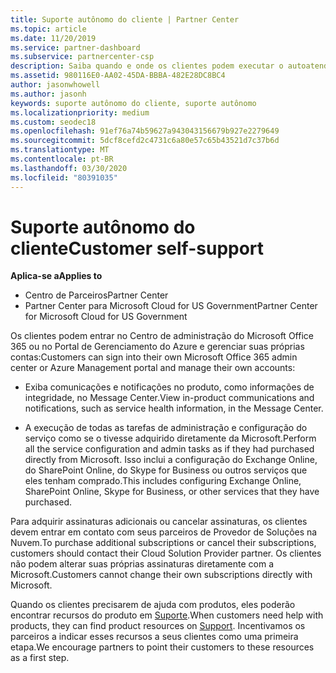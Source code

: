 ```yaml
---
title: Suporte autônomo do cliente | Partner Center
ms.topic: article
ms.date: 11/20/2019
ms.service: partner-dashboard
ms.subservice: partnercenter-csp
description: Saiba quando e onde os clientes podem executar o autoatendimento para gerenciar suas próprias contas e quando devem entrar em contato com seu parceiro de provedor de soluções na nuvem.
ms.assetid: 980116E0-AA02-45DA-BBBA-482E28DC8BC4
author: jasonwhowell
ms.author: jasonh
keywords: suporte autônomo do cliente, suporte autônomo
ms.localizationpriority: medium
ms.custom: seodec18
ms.openlocfilehash: 91ef76a74b59627a943043156679b927e2279649
ms.sourcegitcommit: 5dcf8cefd2c4731c6a80e57c65b43521d7c37b6d
ms.translationtype: MT
ms.contentlocale: pt-BR
ms.lasthandoff: 03/30/2020
ms.locfileid: "80391035"
---
```

# <a name="customer-self-support"></a><span data-ttu-id="66a26-104">Suporte autônomo do cliente</span><span class="sxs-lookup"><span data-stu-id="66a26-104">Customer self-support</span></span>

<span data-ttu-id="66a26-105">**Aplica-se a**</span><span class="sxs-lookup"><span data-stu-id="66a26-105">**Applies to**</span></span>

-  <span data-ttu-id="66a26-106">Centro de Parceiros</span><span class="sxs-lookup"><span data-stu-id="66a26-106">Partner Center</span></span>
-  <span data-ttu-id="66a26-107">Partner Center para Microsoft Cloud for US Government</span><span class="sxs-lookup"><span data-stu-id="66a26-107">Partner Center for Microsoft Cloud for US Government</span></span>


<span data-ttu-id="66a26-108">Os clientes podem entrar no Centro de administração do Microsoft Office 365 ou no Portal de Gerenciamento do Azure e gerenciar suas próprias contas:</span><span class="sxs-lookup"><span data-stu-id="66a26-108">Customers can sign into their own Microsoft Office 365 admin center or Azure Management portal and manage their own accounts:</span></span>

-   <span data-ttu-id="66a26-109">Exiba comunicações e notificações no produto, como informações de integridade, no Message Center.</span><span class="sxs-lookup"><span data-stu-id="66a26-109">View in-product communications and notifications, such as service health information, in the Message Center.</span></span>

-   <span data-ttu-id="66a26-110">A execução de todas as tarefas de administração e configuração do serviço como se o tivesse adquirido diretamente da Microsoft.</span><span class="sxs-lookup"><span data-stu-id="66a26-110">Perform all the service configuration and admin tasks as if they had purchased directly from Microsoft.</span></span> <span data-ttu-id="66a26-111">Isso inclui a configuração do Exchange Online, do SharePoint Online, do Skype for Business ou outros serviços que eles tenham comprado.</span><span class="sxs-lookup"><span data-stu-id="66a26-111">This includes configuring Exchange Online, SharePoint Online, Skype for Business, or other services that they have purchased.</span></span>

<span data-ttu-id="66a26-112">Para adquirir assinaturas adicionais ou cancelar assinaturas, os clientes devem entrar em contato com seus parceiros de Provedor de Soluções na Nuvem.</span><span class="sxs-lookup"><span data-stu-id="66a26-112">To purchase additional subscriptions or cancel their subscriptions, customers should contact their Cloud Solution Provider partner.</span></span> <span data-ttu-id="66a26-113">Os clientes não podem alterar suas próprias assinaturas diretamente com a Microsoft.</span><span class="sxs-lookup"><span data-stu-id="66a26-113">Customers cannot change their own subscriptions directly with Microsoft.</span></span>

<span data-ttu-id="66a26-114">Quando os clientes precisarem de ajuda com produtos, eles poderão encontrar recursos do produto em [Suporte](https://partnercenter.microsoft.com/partner/support).</span><span class="sxs-lookup"><span data-stu-id="66a26-114">When customers need help with products, they can find product resources on [Support](https://partnercenter.microsoft.com/partner/support).</span></span> <span data-ttu-id="66a26-115">Incentivamos os parceiros a indicar esses recursos a seus clientes como uma primeira etapa.</span><span class="sxs-lookup"><span data-stu-id="66a26-115">We encourage partners to point their customers to these resources as a first step.</span></span>

 

 



